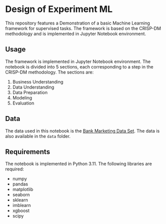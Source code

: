 # Design of Experiment ML
This repository features a Demonstration of a basic Machine Learning framework for supervised tasks.
The framework is based on the CRISP-DM methodology and is implemented in Jupyter Notebook environment.

## Usage
The framework is implemented in Jupyter Notebook environment. The notebook is divided into 5 sections, each corresponding to a step in the CRISP-DM methodology. The sections are:
1. Business Understanding
2. Data Understanding
3. Data Preparation
4. Modeling
5. Evaluation

## Data
The data used in this notebook is the [Bank Marketing Data Set](https://archive.ics.uci.edu/ml/datasets/Bank+Marketing). The data is also available in the `data` folder.

## Requirements
The notebook is implemented in Python 3.11. The following libraries are required:
* numpy
* pandas
* matplotlib
* seaborn
* sklearn
* imblearn
* xgboost
* scipy